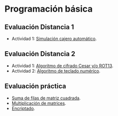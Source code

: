 # Programación básica

## Evaluación Distancia 1 
- Actividad 1: [Simulación cajero automático](cajero).

## Evaluación Distancia 2
- Actividad 1: [Algoritmo de cifrado Cesar y/o ROT13](rot13).
- Actividad 2: [Algoritmo de teclado numérico](teclado-celular).

## Evaluación práctica
- [Suma de filas de matriz cuadrada](suma).
- [Multiplicación de matrices]().
- [Encriptado]().